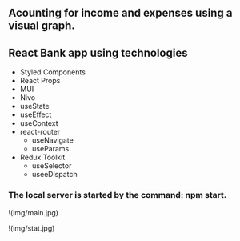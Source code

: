 ## Acounting for income and expenses using a visual graph.

## React Bank app using technologies

- Styled Components
- React Props
- MUI
- Nivo
- useState
- useEffect
- useContext
- react-router
  - useNavigate
  - useParams
- Redux Toolkit
  - useSelector
  - useeDispatch

### The local server is started by the command: npm start.

!(img/main.jpg)

!(img/stat.jpg)
